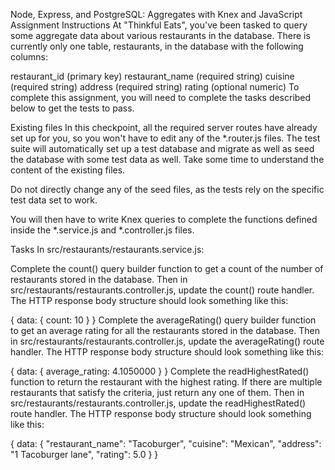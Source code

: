 Node, Express, and PostgreSQL: Aggregates with Knex and JavaScript Assignment
Instructions
At "Thinkful Eats", you've been tasked to query some aggregate data about various restaurants in the database. There is currently only one table, restaurants, in the database with the following columns:

restaurant_id (primary key)
restaurant_name (required string)
cuisine (required string)
address (required string)
rating (optional numeric)
To complete this assignment, you will need to complete the tasks described below to get the tests to pass.

Existing files
In this checkpoint, all the required server routes have already set up for you, so you won't have to edit any of the *.router.js files. The test suite will automatically set up a test database and migrate as well as seed the database with some test data as well. Take some time to understand the content of the existing files.

Do not directly change any of the seed files, as the tests rely on the specific test data set to work.

You will then have to write Knex queries to complete the functions defined inside the *.service.js and *.controller.js files.

Tasks
In src/restaurants/restaurants.service.js:

Complete the count() query builder function to get a count of the number of restaurants stored in the database. Then in src/restaurants/restaurants.controller.js, update the count() route handler.
The HTTP response body structure should look something like this:

{ data:  { count: 10 } }
Complete the averageRating() query builder function to get an average rating for all the restaurants stored in the database. Then in src/restaurants/restaurants.controller.js, update the averageRating() route handler.
The HTTP response body structure should look something like this:

{ data: { average_rating: 4.1050000 } }
Complete the readHighestRated() function to return the restaurant with the highest rating. If there are multiple restaurants that satisfy the criteria, just return any one of them. Then in src/restaurants/restaurants.controller.js, update the readHighestRated() route handler.
The HTTP response body structure should look something like this:

{ data: {
    "restaurant_name": "Tacoburger",
    "cuisine": "Mexican",
    "address": "1 Tacoburger lane",
    "rating": 5.0
  }
  }